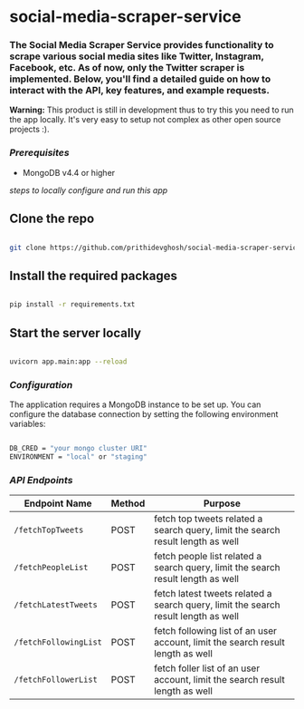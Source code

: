 # social-media-scraper-service

### The Social Media Scraper Service provides functionality to scrape various social media sites like Twitter, Instagram, Facebook, etc. As of now, only the Twitter scraper is implemented. Below, you'll find a detailed guide on how to interact with the API, key features, and example requests.

**Warning:** This product is still in development thus to try this you need to run the app locally. It's very easy to setup not complex as other open source projects :).



<h3><i>Prerequisites</i></h3>
<ul>
<li>MongoDB v4.4 or higher</li>
</ul>


*steps to locally configure and run this app*


## Clone the repo
```bash

git clone https://github.com/prithidevghosh/social-media-scraper-service.git


```
## Install the required packages
```bash

pip install -r requirements.txt

```

## Start the server locally
```bash

uvicorn app.main:app --reload

```


<h3><i>Configuration</i></h3>

<p>The application requires a MongoDB instance to be set up. You can configure the database connection by setting the following environment variables:</p>

```bash

DB_CRED = "your mongo cluster URI"
ENVIRONMENT = "local" or "staging"

```

<h3><i>API Endpoints</i></h3>


| Endpoint Name | Method | Purpose |
| --- | --- | --- |
| `/fetchTopTweets` | POST | fetch top tweets related a search query, limit the search result length as well |
| `/fetchPeopleList` | POST | fetch people list related a search query, limit the search result length as well |
| `/fetchLatestTweets` | POST | fetch latest tweets related a search query, limit the search result length as well |
| `/fetchFollowingList` | POST | fetch following list of an user account, limit the search result length as well |
| `/fetchFollowerList` | POST | fetch foller list of an user account, limit the search result length as well |



```


